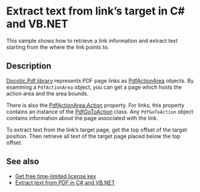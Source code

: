 # Extract text from link’s target in C# and VB.NET

This sample shows how to retrieve a link information and extract text starting from the where the link points to.

## Description

[Docotic.Pdf library](https://bitmiracle.com/pdf-library/) represents PDF page links as [PdfActionArea](https://api.docotic.com/pdfactionarea) objects. By examining a `PdfActionArea` object, you can get a page which hosts the action area and the area bounds. 

There is also the [PdfActionArea.Action](https://api.docotic.com/pdfactionarea-action) property. For links, this property contains an instance of the [PdfGoToAction](https://api.docotic.com/pdfgotoaction) class. Any `PdfGoToAction` object contains information about the page associated with the link.

To extract text from the link’s target page, get the top offset of the target position. Then retrieve all text of the target page placed below the top offset.

## See also
* [Get free time-limited license key](https://bitmiracle.com/pdf-library/download)
* [Extract text from PDF in C# and VB.NET](https://bitmiracle.com/pdf-library/pdf-text/extract)